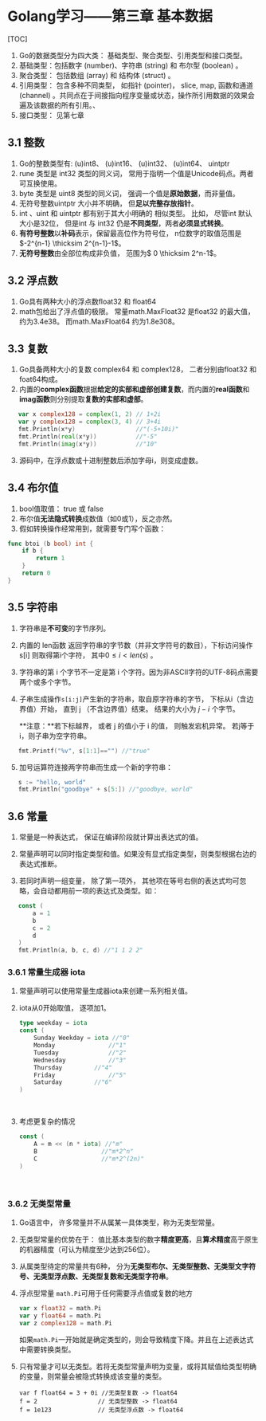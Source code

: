 # Golang学习——第三章 基本数据
[TOC]

1. Go的数据类型分为四大类： 基础类型、聚合类型、引用类型和接口类型。
2. 基础类型：包括数字 (number)、字符串 (string) 和 布尔型 (boolean) 。
3. 聚合类型： 包括数组 (array) 和 结构体 (struct) 。
4. 引用类型： 包含多种不同类型， 如指针 (pointer)， slice, map, 函数和通道 (channel) 。共同点在于间接指向程序变量或状态，操作所引用数据的效果会遍及该数据的所有引用。、
5. 接口类型： 见第七章

## 3.1 整数

1. Go的整数类型有: (u)int8、 (u)int16、 (u)int32、 (u)int64、 uintptr
2. rune 类型是 int32 类型的同义词， 常用于指明一个值是Unicode码点。两者可互换使用。
3. byte 类型是 uint8 类型的同义词， 强调一个值是**原始数据**，而非量值。
4. 无符号整数uintptr 大小并不明确， 但**足以完整存放指针**。
5. int 、uint 和 uintptr 都有别于其大小明确的 相似类型。 比如， 尽管int 默认大小是32位， 但是int 与 int32 仍是**不同类型**，两者**必须显式转换**。
6. **有符号整数**以**补码**表示，保留最高位作为符号位， n位数字的取值范围是 $-2^{n-1} \thicksim 2^{n-1}-1$。
7. **无符号整数**由全部位构成非负值， 范围为$ 0 \thicksim 2^n-1$。

## 3.2 浮点数

1.  Go具有两种大小的浮点数float32 和 float64 
2. math包给出了浮点值的极限。 常量math.MaxFloat32 是float32 的最大值， 约为3.4e38。 而math.MaxFloat64 约为1.8e308。 

## 3.3 复数

1. Go具备两种大小的复数 complex64 和 complex128， 二者分别由float32 和 foat64构成。
2. 内置的**complex函数**根据**给定的实部和虚部创建复数**，而内置的**real函数**和**imag函数**则分别提取**复数的实部和虚部**。
```go
   var x complex128 = complex(1, 2) // 1+2i
   var y complex128 = complex(3, 4) // 3+4i
   fmt.Println(x*y) 			    //"(-5+10i)"
   fmt.Println(real(x*y)) 			//"-5"
   fmt.Println(imag(x*y)) 			//"10"
```
3. 源码中，在浮点数或十进制整数后添加字母i，则变成虚数。

## 3.4 布尔值

1. bool值取值： true 或 false
2. 布尔值**无法隐式转换**成数值（如0或1），反之亦然。
3. 假如转换操作经常用到，就需要专门写个函数：
```go
func btoi (b bool) int {
    if b {
        return 1
    }
    return 0
}
```
## 3.5 字符串

1. 字符串是**不可变**的字节序列。

2. 内置的 len函数 返回字符串的字节数（并非文字符号的数目），下标访问操作 s[i] 则取得第i个字符， 其中$0 \leq i < len(s)$ 。

3. 字符串的第 i 个字节不一定是第 i 个字符。因为非ASCII字符的UTF-8码点需要两个或多个字节。

4. 子串生成操作`s[i:j]`产生新的字符串，取自原字符串的字节， 下标从i（含边界值）开始， 直到 j （不含边界值）结束。 结果的大小为 $j-i$ 个字节。

   **注意：**若下标越界， 或者 j 的值小于 i 的值， 则触发宕机异常。 若j等于i，则子串为空字符串。

```go
   fmt.Printf("%v", s[1:1]=="") //"true"
```

5. 加号运算符连接两字符串而生成一个新的字符串：
```go
   s := "hello, world"
   fmt.Println("goodbye" + s[5:]) //"goodbye, world"
```

## 3.6 常量
1. 常量是一种表达式， 保证在编译阶段就计算出表达式的值。

2.  常量声明可以同时指定类型和值。如果没有显式指定类型，则类型根据右边的表达式推断。

3. 若同时声明一组变量， 除了第一项外， 其他项在等号右侧的表达式均可忽略，会自动都用前一项的表达式及类型。如：

```go
   const (
       a = 1
       b
       c = 2
       d
   )
   fmt.Println(a, b, c, d) //"1 1 2 2"
```

### 3.6.1 常量生成器 iota
1. 常量声明可以使用常量生成器iota来创建一系列相关值。 

2. iota从0开始取值， 逐项加1。

   ```go
   type weekday = iota
   const (
       Sunday Weekday = iota //"0"
       Monday				//"1"
       Tuesday				//"2"
       Wednesday			//"3"
       Thursday			//"4"
       Friday				//"5"
       Saturday			//"6"
   )
   ```

   ​

3. 考虑更复杂的情况

   ```go
   const (
       A = m << (n * iota) //"m"
       B				  //"m*2^n"	
       C				  //"m*2^(2n)"
   )
   ```

   ​

### 3.6.2 无类型常量

1. Go语言中， 许多常量并不从属某一具体类型，称为无类型常量。

2. 无类型常量的优势在于： 值比基本类型的数字**精度更高**，且**算术精度**高于原生的机器精度（可认为精度至少达到256位）。

3. 从属类型待定的常量共有6种， 分为**无类型布尔、无类型整数、无类型文字符号、无类型浮点数、无类型复数和无类型字符串**。

4. 浮点型常量 `math.Pi`可用于任何需要浮点值或复数的地方

   ```Go
   var x float32 = math.Pi
   var y float64 = math.Pi
   var z complex128 = math.Pi
   ```

   如果`math.Pi`一开始就是确定类型的，则会导致精度下降。并且在上述表达式中需要转换类型。

5. 只有常量才可以无类型。若将无类型常量声明为变量，或将其赋值给类型明确的变量，则常量会被隐式转换成该变量的类型。

   ```
   var f float64 = 3 + 0i //无类型复数 -> float64
   f = 2				 // 无类型整数 -> float64
   f = 1e123			 // 无类型浮点数 -> float64
   ```

   ​

